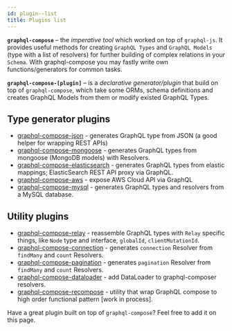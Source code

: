 ```yaml
---
id: plugin--list
title: Plugins list
---
```


**`graphql-compose`** – the _imperative tool_ which worked on top of `graphql-js`. It provides useful methods for creating `GraphQL Types` and `GraphQL Models` (type with a list of
resolvers) for further building of complex relations in your `Schema`. With graphql-compose you may fastly write own functions/generators for common tasks.

**`graphql-compose-[plugin]`** – is a _declarative generator/plugin_ that build on top of `graphql-compose`, which take some ORMs, schema definitions and creates GraphQL Models from them or modify existed GraphQL Types.

## Type generator plugins
* [graphql-compose-json](plugin-json.md) - generates GraphQL type from JSON (a good helper for wrapping REST APIs)
* [graphql-compose-mongoose](plugin-mongoose.md) - generates GraphQL types from mongoose (MongoDB models) with Resolvers.
* [graphql-compose-elasticsearch](plugin-elasticsearch.md) - generates GraphQL types from elastic mappings; ElasticSearch REST API proxy via GraphQL.
* [graphql-compose-aws](plugin-aws.md) - expose AWS Cloud API via GraphQL
* [graphql-compose-mysql](https://github.com/thejibz/graphql-compose-mysql) - generates GraphQL types and resolvers from a MySQL database.

## Utility plugins
* [graphql-compose-relay](plugin-relay.md) - reassemble GraphQL types with `Relay` specific things, like `Node` type and interface, `globalId`, `clientMutationId`.
* [graphql-compose-connection](plugin-connection.md) - generates `connection` Resolver from `findMany` and `count` Resolvers.
* [graphql-compose-pagination](plugin-pagination.md) - generates `pagination` Resolver from `findMany` and `count` Resolvers.
* [graphql-compose-dataloader](https://github.com/stoffern/graphql-compose-dataloader) - add DataLoader to graphql-composer resolvers.
* [graphql-compose-recompose](https://github.com/digithun/graphql-compose-recompose) - utility that wrap GraphQL compose to high order functional pattern [work in process].

Have a great plugin built on top of `graphql-compose`? Feel free to add it on this page.
